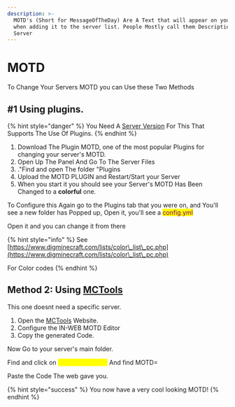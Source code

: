 ```yaml
---
description: >-
  MOTD's (Short for MessageOfTheDay) Are A Text that will appear on your server
  when adding it to the server list. People Mostly call them Descriptions of a
  Server
---
```


# MOTD

To Change Your Servers MOTD you can Use these Two Methods

## #1 Using plugins.

{% hint style="danger" %}
You Need A [Server Version](https://app.gitbook.com/s/w3hA2UolsJ7ATnHK8tbw/server-versions-which-support-plugins.) For This That Supports The Use Of Plugins.
{% endhint %}

1. Download The Plugin MOTD, one of the most popular Plugins for changing your server's MOTD.
2. Open Up The Panel And Go To The Server Files
3. ."Find and open The folder "Plugins
4. Upload the MOTD PLUGIN and Restart/Start your Server
5. When you start it you should see your Server's MOTD Has Been Changed to a **colorful** one.

To Configure this Again go to the Plugins tab that you were on, and You'll see a new folder has Popped up, Open it, you'll see a <mark style="color:purple;">config.yml</mark>

Open it and you can change it from there

{% hint style="info" %}
See [https://www.digminecraft.com/lists/color\_list\_pc.php](https://www.digminecraft.com/lists/color\_list\_pc.php)

For Color codes
{% endhint %}

## Method 2: Using [MCTools](https://app.gitbook.com/s/XERiXtwQRy94MoOzUORi/mctools-webtool)

This one doesnt need a specific server.

1. Open the [MCTools](https://app.gitbook.com/s/XERiXtwQRy94MoOzUORi/mctools-webtool) Website.
2. Configure the IN-WEB MOTD Editor
3. Copy the generated Code.

Now Go to your server's main folder.

Find and click on <mark style="color:yellow;">server.properties</mark> And find MOTD=

Paste the Code The web gave you.

{% hint style="success" %}
You now have a very cool looking MOTD!
{% endhint %}
